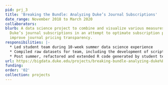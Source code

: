 ```yaml
---
pid: prj_3
title: 'Breaking the Bundle: Analyzing Duke’s Journal Subscriptions'
date_range: November 2018 to March 2020
collaborators: 
blurb: A data science project to combine and visualize various measures of value for
  Duke’s journal subscriptions in an attempt to optimate subscription purchases and
  improve journal pricing transparency.
responsibilities: |-
  * Led student team during 10-week summer data science experience
  * Compiled raw datasets for team, including the development of scripts to make API calls
  * Post summer, refactored and extended R code generated by student team to improve logic, update Shiny app interface, and make the project more generalizable to different institutions and vendors
url: https://bigdata.duke.edu/projects/breaking-bundle-analyzing-duke%E2%80%99s-journal-subscriptions
funding: 
order: '02'
collection: projects
---
```

